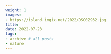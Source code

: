 ```yaml
---
weight: 1
images:
- https://island.imgix.net/2022/DSC02932.jpg
title: 
date: 2022-07-23
tags:
- archive # all posts
- nature
---
```

